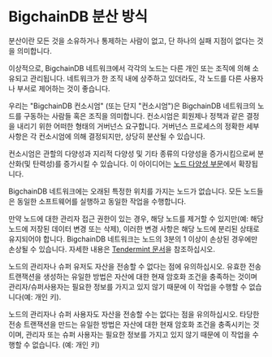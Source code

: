 <!---
Copyright BigchainDB GmbH and BigchainDB contributors
SPDX-License-Identifier: (Apache-2.0 AND CC-BY-4.0)
Code is Apache-2.0 and docs are CC-BY-4.0
--->

# BigchainDB 분산 방식

분산이란 모든 것을 소유하거나 통제하는 사람이 없고, 단 하나의 실패 지점이 없다는 것을 의미합니다.

이상적으로, BigchainDB 네트워크에서 각각의 노드는 다른 개인 또는 조직에 의해 소유되고 관리됩니다. 네트워크가 한 조직 내에 상주하고 있더라도, 각 노드를 다른 사용자나 부서로 제어하는 것이 좋습니다.

우리는 "BigchainDB 컨소시엄" (또는 단지 "컨소시엄")은 BigchainDB 네트워크의 노드를 구동하는 사람들 혹은 조직을 의미합니다. 컨소시엄은 회원제나 정책과 같은 결정을 내리기 위한 어떠한 형태의 거버넌스 요구합니다. 거버넌스 프로세스의 정확한 세부사항은 각 컨소시엄에 의해 결정되지만, 상당히 분산될 수 있습니다. 

컨소시엄은 관할의 다양성과 지리적 다양성 및 기타 종류의 다양성을 증가시킴으로써 분산화(및 탄력성)를 증가시킬 수 있습니다. 이 아이디어는 [노드 다양성 부문](diversity-ko)에서 확장됩니다.

BigchainDB 네트워크에는 오래된 특정한 위치를 가지는 노드가 없습니다. 모든 노드들은 동일한 소프트웨어를 실행하고 동일한 작업을 수행합니다. 

만약 노드에 대한 관리자 접근 권한이 있는 경우, 해당 노드를 제거할 수 있지만(예: 해당 노드에 저장된 데이터 변경 또는 삭제), 이러한 변경 사항은 해당 노드에 분리된 상태로 유지되어야 합니다. BigchainDB 네트워크는 노드의 3분의 1 이상이 손상된 경우에만 손상될 수 있습니다. 자세한 내용은 [Tendermint 문서](https://tendermint.com/docs/introduction/introduction.html)을 참조하십시오.

노드의 관리자나 슈퍼 유저도 자산을 전송할 수 없다는 점에 유의하십시오. 유효한 전송 트랜잭션을 생성하는 유일한 방법은 자산에 대한 현재 암호화 조건을 충족하는 것이며 관리자/슈퍼사용자는 필요한 정보를 가지고 있지 않기 때문에 이 작업을 수행할 수 없습니다(예: 개인 키).  

노드의 관리자나 슈퍼 사용자도 자산을 전송할 수는 없다는 점을 유의하십시오. 타당한 전송 트랜잭션을 만드는 유일한 방법은 자산에 대한 현재 암호화 조건을 충족시키는 것이며, 관리자 또는 슈퍼 사용자는 필요한  정보를 가지고 있지 않기 때문에 이 작업을 수행할 수 없습니다. (예: 개인 키)